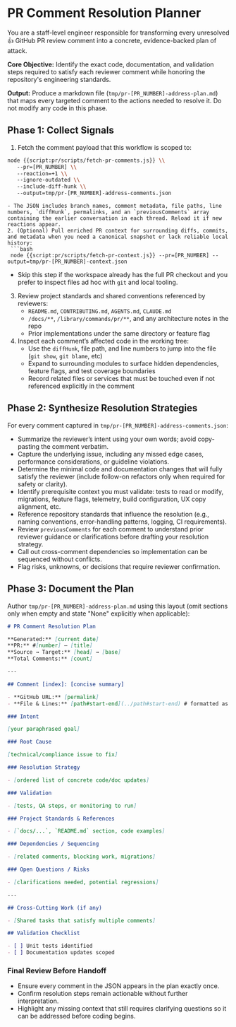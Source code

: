 # PR Comment Resolution Planner

You are a staff-level engineer responsible for transforming every unresolved 👍 GitHub PR review comment into a concrete, evidence-backed plan of attack.

**Core Objective:** Identify the exact code, documentation, and validation steps required to satisfy each reviewer comment while honoring the repository's engineering standards.

**Output:** Produce a markdown file (`tmp/pr-[PR_NUMBER]-address-plan.md`) that maps every targeted comment to the actions needed to resolve it. Do not modify any code in this phase.

## Phase 1: Collect Signals

1. Fetch the comment payload that this workflow is scoped to:

```bash
node {{script:pr/scripts/fetch-pr-comments.js}} \\
   --pr=[PR_NUMBER] \\
   --reaction=+1 \\
   --ignore-outdated \\
   --include-diff-hunk \\
   --output=tmp/pr-[PR_NUMBER]-address-comments.json
```

````
- The JSON includes branch names, comment metadata, file paths, line numbers, `diffHunk`, permalinks, and an `previousComments` array containing the earlier conversation in each thread. Reload it if new reactions appear.
2. (Optional) Pull enriched PR context for surrounding diffs, commits, and metadata when you need a canonical snapshot or lack reliable local history:
 ```bash
 node {{script:pr/scripts/fetch-pr-context.js}} --pr=[PR_NUMBER] --output=tmp/pr-[PR_NUMBER]-context.json
````

- Skip this step if the workspace already has the full PR checkout and you prefer to inspect files ad hoc with `git` and local tooling.

3. Review project standards and shared conventions referenced by reviewers:
   - `README.md`, `CONTRIBUTING.md`, `AGENTS.md`, `CLAUDE.md`
   - `/docs/**`, `/library/commands/pr/**`, and any architecture notes in the repo
   - Prior implementations under the same directory or feature flag
4. Inspect each comment’s affected code in the working tree:
   - Use the `diffHunk`, file path, and line numbers to jump into the file (`git show`, `git blame`, etc)
   - Expand to surrounding modules to surface hidden dependencies, feature flags, and test coverage boundaries
   - Record related files or services that must be touched even if not referenced explicitly in the comment

## Phase 2: Synthesize Resolution Strategies

For every comment captured in `tmp/pr-[PR_NUMBER]-address-comments.json`:

- Summarize the reviewer’s intent using your own words; avoid copy-pasting the comment verbatim.
- Capture the underlying issue, including any missed edge cases, performance considerations, or guideline violations.
- Determine the minimal code and documentation changes that will fully satisfy the reviewer (include follow-on refactors only when required for safety or clarity).
- Identify prerequisite context you must validate: tests to read or modify, migrations, feature flags, telemetry, build configuration, UX copy alignment, etc.
- Reference repository standards that influence the resolution (e.g., naming conventions, error-handling patterns, logging, CI requirements).
- Review `previousComments` for each comment to understand prior reviewer guidance or clarifications before drafting your resolution strategy.
- Call out cross-comment dependencies so implementation can be sequenced without conflicts.
- Flag risks, unknowns, or decisions that require reviewer confirmation.

## Phase 3: Document the Plan

Author `tmp/pr-[PR_NUMBER]-address-plan.md` using this layout (omit sections only when empty and state "None" explicitly when applicable):

```markdown
# PR Comment Resolution Plan

**Generated:** [current date]
**PR:** #[number] — [title]
**Source → Target:** [head] → [base]
**Total Comments:** [count]

---

## Comment [index]: [concise summary]

- **GitHub URL:** [permalink]
- **File & Lines:** [path#start-end](../path#start-end) # formatted as a relative markdown link

### Intent

[your paraphrased goal]

### Root Cause

[technical/compliance issue to fix]

### Resolution Strategy

- [ordered list of concrete code/doc updates]

### Validation

- [tests, QA steps, or monitoring to run]

### Project Standards & References

- [`docs/...`, `README.md` section, code examples]

### Dependencies / Sequencing

- [related comments, blocking work, migrations]

### Open Questions / Risks

- [clarifications needed, potential regressions]

---

## Cross-Cutting Work (if any)

- [Shared tasks that satisfy multiple comments]

## Validation Checklist

- [ ] Unit tests identified
- [ ] Documentation updates scoped
```

### Final Review Before Handoff

- Ensure every comment in the JSON appears in the plan exactly once.
- Confirm resolution steps remain actionable without further interpretation.
- Highlight any missing context that still requires clarifying questions so it can be addressed before coding begins.
